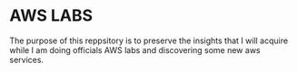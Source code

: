 # AWS LABS

The purpose of this reppsitory is to preserve the insights that I will acquire while I am doing officials AWS labs and discovering some new aws services.
